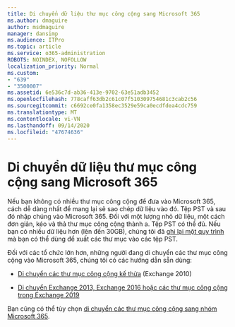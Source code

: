```yaml
---
title: Di chuyển dữ liệu thư mục công cộng sang Microsoft 365
ms.author: dmaguire
author: msdmaguire
manager: dansimp
ms.audience: ITPro
ms.topic: article
ms.service: o365-administration
ROBOTS: NOINDEX, NOFOLLOW
localization_priority: Normal
ms.custom:
- "639"
- "3500007"
ms.assetid: 6e536c7d-ab36-413e-9702-63e51adb3452
ms.openlocfilehash: 778caff63db2c61c07f510309754681c3cab2c56
ms.sourcegitcommit: c6692ce0fa1358ec3529e59ca0ecdfdea4cdc759
ms.translationtype: MT
ms.contentlocale: vi-VN
ms.lasthandoff: 09/14/2020
ms.locfileid: "47674636"
---
```

# <a name="migrate-public-folder-data-to-microsoft-365"></a>Di chuyển dữ liệu thư mục công cộng sang Microsoft 365

Nếu bạn không có nhiều thư mục công cộng để đưa vào Microsoft 365, cách dễ dàng nhất để mang lại sẽ sao chép dữ liệu vào đó. Tệp PST và sau đó nhập chúng vào Microsoft 365. Đối với một lượng nhỏ dữ liệu, một cách đơn giản, kéo và thả thư mục công cộng thành a. Tệp PST có thể đủ. Nếu bạn có nhiều dữ liệu hơn (lên đến 30GB), chúng tôi đã [ghi lại một quy trình](https://technet.microsoft.com/library/dn874017%28v=exchg.150%29.aspx) mà bạn có thể dùng để xuất các thư mục vào các tệp PST.
  
Đối với các tổ chức lớn hơn, những người đang di chuyển các thư mục công cộng vào Microsoft 365, chúng tôi có các hướng dẫn sẵn dùng:
  
- [Di chuyển các thư mục công cộng kế thừa](https://docs.microsoft.com/exchange/collaboration-exo/public-folders/batch-migration-of-legacy-public-folders) (Exchange 2010)

- [Di chuyển Exchange 2013, Exchange 2016 hoặc các thư mục công cộng trong Exchange 2019](https://docs.microsoft.com/Exchange/collaboration/public-folders/migrate-to-exchange-online)

Bạn cũng có thể tùy chọn [di chuyển các thư mục công cộng sang nhóm Microsoft 365](https://docs.microsoft.com/Exchange/collaboration/public-folders/migrate-to-office-365-groups).
  